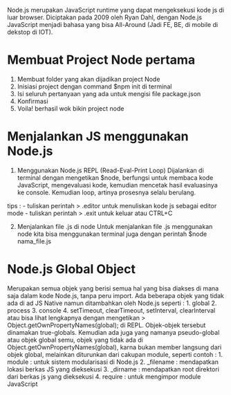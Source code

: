 Node.js merupakan JavaScript runtime yang dapat mengeksekusi kode js di luar browser. Diciptakan pada 2009 oleh Ryan Dahl, dengan Node.js JavaScript menjadi bahasa yang bisa All-Around (Jadi FE, BE, di mobile di dekstop di IOT).

# Membuat Project Node pertama
1. Membuat folder yang akan dijadikan project Node
2. Inisiasi project dengan command $npm init di terminal
3. Isi seluruh pertanyaan yang ada untuk mengisi file package.json
4. Konfirmasi
5. Voila! berhasil wok bikin project node

# Menjalankan JS menggunakan Node.js
1. Menggunakan Node.js REPL (Read-Eval-Print Loop)
Dijalankan di terminal dengan mengetikan $node, berfungsi untuk membaca kode JavaScript, mengevaluasi kode, kemudian mencetak hasil evaluasinya ke console. Kemudian loop, artinya prosesnya selalu berulang.

tips : 
    - tuliskan perintah > .editor untuk menuliskan kode js sebagai editor mode
    - tuliskan perintah > .exit untuk keluar atau CTRL+C

2. Menjalankan file .js di node
Untuk menjalankan file .js menggunakan node kita bisa menggunakan terminal juga dengan perintah $node nama_file.js

# Node.js Global Object
Merupakan semua objek yang berisi semua hal yang bisa diakses di mana saja dalam kode Node.js, tanpa peru import. Ada beberapa objek yang tidak ada di ad JS Native namun ditambahkan oleh Node.js seperti :
    1. global
    2. process
    3. console
    4. setTimeout, clearTimeout, setInterval, clearInterval
atau bisa lihat lengkapnya dengan mengetikan > Object.getOwnPropertyNames(global); di REPL. Objek-objek tersebut dinamakan true-globals. Kemudian ada juga yang namanya pseudo-global atau objek global semu, objek yang tidak ada di Object.getOwnPropertyNames(global), karna bukan member langsung dari objek global, melainkan diturunkan dari cakupan module, seperti contoh :
    1. module : untuk sistem modularisasi di Node.js
    2. _filename : mendapatkan lokasi berkas JS yang dieksekusi
    3. _dirname : mendapatkan root direktori dari berkas js yang dieksekusi
    4. require : untuk mengimpor module JavaScript